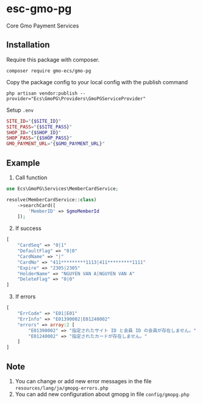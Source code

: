 # esc-gmo-pg

Core Gmo Payment Services

## Installation

Require this package with composer.

```shell
composer require gmo-ecs/gmo-pg
```

Copy the package config to your local config with the publish command

```shell
php artisan vendor:publish --provider="Ecs\GmoPG\Providers\GmoPGServiceProvider"
```

Setup `.env`

```php
SITE_ID="{$SITE_ID}"
SITE_PASS="{$SITE_PASS}"
SHOP_ID="{$SHOP_ID}"
SHOP_PASS="{$SHOP_PASS}"
GMO_PAYMENT_URL="{$GMO_PAYMENT_URL}"
```

## Example

1. Call function

```php
use Ecs\GmoPG\Services\MemberCardService;

resolve(MemberCardService::class)
    ->searchCard([
        'MemberID' => $gmoMemberId
    ]);
```

2. If success

```php
[
    "CardSeq" => "0|1"
    "DefaultFlag" => "0|0"
    "CardName" => "|"
    "CardNo" => "411*********1113|411*********1111"
    "Expire" => "2305|2305"
    "HolderName" => "NGUYEN VAN A|NGUYEN VAN A"
    "DeleteFlag" => "0|0"
]
```

3. If errors

```php
[
    "ErrCode" => "E01|E01"
    "ErrInfo" => "E01390002|E01240002"
    "errors" => array:2 [
        "E01390002" => "指定されたサイト ID と会員 ID の会員が存在しません。"
        "E01240002" => "指定されたカードが存在しません。"
    ]
]
```

## Note

1. You can change or add new error messages in the file `resources/lang/ja/gmopg-errors.php`
2. You can add new configuration about gmopg in file `config/gmopg.php`
